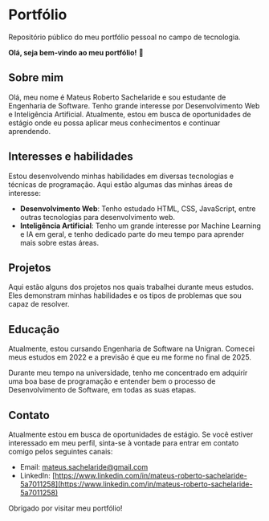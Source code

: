 # Portfólio
Repositório público do meu portfólio pessoal no campo de tecnologia.

**Olá, seja bem-vindo ao meu portfólio!** 👋

## Sobre mim

Olá, meu nome é Mateus Roberto Sachelaride e sou estudante de Engenharia de Software. Tenho grande interesse por Desenvolvimento Web e Inteligência Artificial. Atualmente, estou em busca de oportunidades de estágio onde eu possa aplicar meus conhecimentos e continuar aprendendo.

## Interesses e habilidades

Estou desenvolvendo minhas habilidades em diversas tecnologias e técnicas de programação. Aqui estão algumas das minhas áreas de interesse:

- **Desenvolvimento Web**: Tenho estudado HTML, CSS, JavaScript, entre outras tecnologias para desenvolvimento web.
- **Inteligência Artificial**: Tenho um grande interesse por Machine Learning e IA em geral, e tenho dedicado parte do meu tempo para aprender mais sobre estas áreas.

## Projetos

Aqui estão alguns dos projetos nos quais trabalhei durante meus estudos. Eles demonstram minhas habilidades e os tipos de problemas que sou capaz de resolver.

## Educação

Atualmente, estou cursando Engenharia de Software na Unigran. Comecei meus estudos em 2022 e a previsão é que eu me forme no final de 2025.

Durante meu tempo na universidade, tenho me concentrado em adquirir uma boa base de programação e entender bem o processo de Desenvolvimento de Software, em todas as suas etapas.

## Contato

Atualmente estou em busca de oportunidades de estágio. Se você estiver interessado em meu perfil, sinta-se à vontade para entrar em contato comigo pelos seguintes canais:

- Email: mateus.sachelaride@gmail.com
- LinkedIn: [https://www.linkedin.com/in/mateus-roberto-sachelaride-5a7011258](https://www.linkedin.com/in/mateus-roberto-sachelaride-5a7011258)

Obrigado por visitar meu portfólio!

